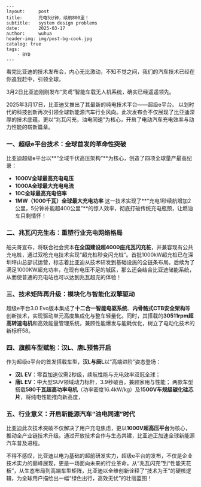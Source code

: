     ---
    layout:     post
    title:      充电5分钟，续航800里！
    subtitle:   system design problems
    date:       2025-03-17
    author:     wuhua
    header-img: img/post-bg-cook.jpg
    catalog: true
    tags:
        - BYD
    ---





看完比亚迪的技术发布会，内心无比激动，不知不觉之间，我们的汽车技术已经在你追我赶中，引领全球。

3月2日比亚迪刚刚发布“灵鸢”智能车载无人机系统，确实已经遥遥领先。

2025年3月17日，比亚迪又推出了其最新的纯电技术平台——超级e平台。 以划时代的科技创新再次引领全球新能源汽车行业风向。此次发布会不仅展现了比亚迪深厚的技术底蕴，更以“兆瓦闪充，油电同速”为核心，开启了电动汽车充电效率与动力性能的崭新篇章。



### 一、**超级e平台技术：全球首发的革命性突破**

比亚迪超级e平台以**“全域千伏高压架构”**为核心，创造了四项全球量产最高纪录：

- **1000V全球最高充电电压**
- **1000A全球最大充电电流**
- **10C全球最高充电倍率**
- **1MW（1000千瓦）全球最大充电功率**
  这一技术实现了**“充电1秒续航增加2公里，5分钟补能超400公里”**的惊人效率，彻底打破传统充电瓶颈，让燃油车只剩情怀！

### 二、**兆瓦闪充生态：重塑行业充电网络格局**

船夫哥宣布，将联合社会资本**在全国建设超4000座兆瓦闪充桩**，并兼容现有公共充电桩，通过双枪充电技术实现“超充桩秒变闪充桩”。首批1000kW超充桩已在深圳坪山总部试运营，标志着比亚迪从技术研发到基础设施的全链条布局。后续为了满足1000KW超充功率，在现有电压不足的城区，那么还会结合比亚迪储能系统，从而使普通的充电站也可以达到兆瓦超充的体验！

### 三、**技术矩阵再升级：模块化与智能化双擎驱动**

超级e平台3.0 Evo版本集成了**十二合一智能电驱系统**、**内骨骼式CTB安全架构**等创新技术，实现驱动单元高度集成化与整车轻量化。同时，其搭载的**30511rpm超高转速电机**和高效能量管理系统，兼顾性能爆发与能耗优化，树立了电动化技术的新标杆58。

### 四、**旗舰车型赋能：汉L、唐L预售开启**

作为超级e平台的首发搭载车型，**汉L与唐L**以“高端进阶”姿态登场：

- **汉L EV**：零百加速仅需2秒级，续航性能与充电效率双冠全球；
- **唐L EV**：中大型SUV领域动力标杆，3.9秒破百，兼顾家用与性能；
  两款车型搭载**580千瓦超高功率电机**（功率密度16.4kW/kg）及**1500V车规级碳化硅芯片**，将纯电性能推向新高度，

### 五、**行业意义：开启新能源汽车“油电同速”时代**

比亚迪此次技术突破不仅解决了用户充电焦虑，更以**1000V超高压平台**为核心，推动全产业链技术升级。通过开放技术合作与生态共建，比亚迪正加速全球新能源汽车普及进程。



不得不感叹，比亚迪以电为基础的超前研发实力，超级e平台的发布，不仅是企业技术实力的巅峰展现，更是一场面向未来的行业革命。从“兆瓦闪充”到“性能天花板”，从生态布局到高端车型矩阵，比亚迪以全维创新诠释了“技术为王”的硬核逻辑，为全球用户描绘出一幅“绿色出行，高效无忧”的壮丽蓝图！